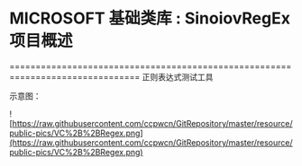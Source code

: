 ﻿# MICROSOFT 基础类库 : SinoiovRegEx 项目概述
===============================================================================
正则表达式测试工具

示意图：

![https://raw.githubusercontent.com/ccpwcn/GitRepository/master/resource/public-pics/VC%2B%2BRegex.png](https://raw.githubusercontent.com/ccpwcn/GitRepository/master/resource/public-pics/VC%2B%2BRegex.png)
